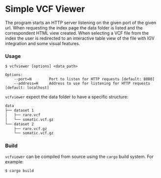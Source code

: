 # Simple VCF Viewer #

The program starts an HTTP server listening on the given port of the given url. When requesting the index page the data folder is listed and the correspondent HTML view created. When selecting a VCF file from the index the user is redirected to an interactive table view of the file with IGV integration and some visual features.  

### Usage ###

```
$ vcfviewer [options] <data_path>
```

```
Options:
    --port=N        Port to listen for HTTP requests [default: 8080]
    --address=H     Address to use for listening for HTTP requests [default: localhost]
```

 `vcfviewer` expect the data folder to have a specific structure:
 
```bash
data
├── dataset 1
│   ├── rare.vcf
│   └── somatic.vcf.gz
└── dataset 2
    ├── rare.vcf.gz
    └── somatic.vcf.gz
```
 

### Build ###

`vcfviewer` can be compiled from source using the `cargo` build system. For example:

```
$ cargo build
```